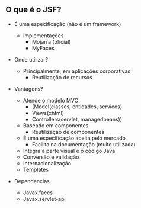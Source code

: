 ## O que é o JSF?

- É uma especificação (não é um framework)
	- implementações
		- Mojarra (oficial)
		- MyFaces

- Onde utilizar?
	- Principalmente, em aplicações corporativas
		- Reutilização de recursos

- Vantagens?
	- Atende o modelo MVC 
		- (Model(classes, entidades, servicos)
		- Views(xhtml)
		- Controllers(servlet, managedbeans))
	- Baseado em componentes
		- Reutilização de componentes
	- É uma especificação aceita pelo mercado
		- Facilita na documentação (muito utilizada)
	- Integra a parte visual e o código Java
	- Conversão e validação
	- Internacionalização
	- Templates

- Dependencias
	- Javax.faces
	- Javax.servlet-api